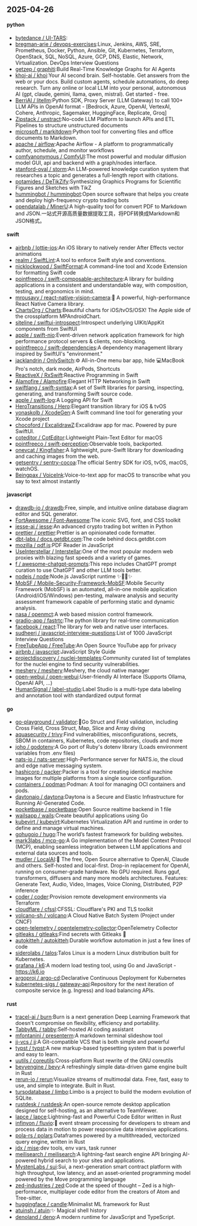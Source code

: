 ## 2025-04-26

#### python
* [bytedance / UI-TARS](https://github.com/bytedance/UI-TARS):
* [bregman-arie / devops-exercises](https://github.com/bregman-arie/devops-exercises):Linux, Jenkins, AWS, SRE, Prometheus, Docker, Python, Ansible, Git, Kubernetes, Terraform, OpenStack, SQL, NoSQL, Azure, GCP, DNS, Elastic, Network, Virtualization. DevOps Interview Questions
* [getzep / graphiti](https://github.com/getzep/graphiti):Build Real-Time Knowledge Graphs for AI Agents
* [khoj-ai / khoj](https://github.com/khoj-ai/khoj):Your AI second brain. Self-hostable. Get answers from the web or your docs. Build custom agents, schedule automations, do deep research. Turn any online or local LLM into your personal, autonomous AI (gpt, claude, gemini, llama, qwen, mistral). Get started - free.
* [BerriAI / litellm](https://github.com/BerriAI/litellm):Python SDK, Proxy Server (LLM Gateway) to call 100+ LLM APIs in OpenAI format - [Bedrock, Azure, OpenAI, VertexAI, Cohere, Anthropic, Sagemaker, HuggingFace, Replicate, Groq]
* [Zipstack / unstract](https://github.com/Zipstack/unstract):No-code LLM Platform to launch APIs and ETL Pipelines to structure unstructured documents
* [microsoft / markitdown](https://github.com/microsoft/markitdown):Python tool for converting files and office documents to Markdown.
* [apache / airflow](https://github.com/apache/airflow):Apache Airflow - A platform to programmatically author, schedule, and monitor workflows
* [comfyanonymous / ComfyUI](https://github.com/comfyanonymous/ComfyUI):The most powerful and modular diffusion model GUI, api and backend with a graph/nodes interface.
* [stanford-oval / storm](https://github.com/stanford-oval/storm):An LLM-powered knowledge curation system that researches a topic and generates a full-length report with citations.
* [potamides / DeTikZify](https://github.com/potamides/DeTikZify):Synthesizing Graphics Programs for Scientific Figures and Sketches with TikZ
* [hummingbot / hummingbot](https://github.com/hummingbot/hummingbot):Open source software that helps you create and deploy high-frequency crypto trading bots
* [opendatalab / MinerU](https://github.com/opendatalab/MinerU):A high-quality tool for convert PDF to Markdown and JSON.一站式开源高质量数据提取工具，将PDF转换成Markdown和JSON格式。

#### swift
* [airbnb / lottie-ios](https://github.com/airbnb/lottie-ios):An iOS library to natively render After Effects vector animations
* [realm / SwiftLint](https://github.com/realm/SwiftLint):A tool to enforce Swift style and conventions.
* [nicklockwood / SwiftFormat](https://github.com/nicklockwood/SwiftFormat):A command-line tool and Xcode Extension for formatting Swift code
* [pointfreeco / swift-composable-architecture](https://github.com/pointfreeco/swift-composable-architecture):A library for building applications in a consistent and understandable way, with composition, testing, and ergonomics in mind.
* [mrousavy / react-native-vision-camera](https://github.com/mrousavy/react-native-vision-camera):📸 A powerful, high-performance React Native Camera library.
* [ChartsOrg / Charts](https://github.com/ChartsOrg/Charts):Beautiful charts for iOS/tvOS/OSX! The Apple side of the crossplatform MPAndroidChart.
* [siteline / swiftui-introspect](https://github.com/siteline/swiftui-introspect):Introspect underlying UIKit/AppKit components from SwiftUI
* [apple / swift-nio](https://github.com/apple/swift-nio):Event-driven network application framework for high performance protocol servers & clients, non-blocking.
* [pointfreeco / swift-dependencies](https://github.com/pointfreeco/swift-dependencies):A dependency management library inspired by SwiftUI's "environment."
* [jacklandrin / OnlySwitch](https://github.com/jacklandrin/OnlySwitch):⚙️ All-in-One menu bar app, hide 💻MacBook Pro's notch, dark mode, AirPods, Shortcuts
* [ReactiveX / RxSwift](https://github.com/ReactiveX/RxSwift):Reactive Programming in Swift
* [Alamofire / Alamofire](https://github.com/Alamofire/Alamofire):Elegant HTTP Networking in Swift
* [swiftlang / swift-syntax](https://github.com/swiftlang/swift-syntax):A set of Swift libraries for parsing, inspecting, generating, and transforming Swift source code.
* [apple / swift-log](https://github.com/apple/swift-log):A Logging API for Swift
* [HeroTransitions / Hero](https://github.com/HeroTransitions/Hero):Elegant transition library for iOS & tvOS
* [yonaskolb / XcodeGen](https://github.com/yonaskolb/XcodeGen):A Swift command line tool for generating your Xcode project
* [chocoford / ExcalidrawZ](https://github.com/chocoford/ExcalidrawZ):Excalidraw app for mac. Powered by pure SwiftUI.
* [coteditor / CotEditor](https://github.com/coteditor/CotEditor):Lightweight Plain-Text Editor for macOS
* [pointfreeco / swift-perception](https://github.com/pointfreeco/swift-perception):Observable tools, backported.
* [onevcat / Kingfisher](https://github.com/onevcat/Kingfisher):A lightweight, pure-Swift library for downloading and caching images from the web.
* [getsentry / sentry-cocoa](https://github.com/getsentry/sentry-cocoa):The official Sentry SDK for iOS, tvOS, macOS, watchOS.
* [Beingpax / VoiceInk](https://github.com/Beingpax/VoiceInk):Voice-to-text app for macOS to transcribe what you say to text almost instantly

#### javascript
* [drawdb-io / drawdb](https://github.com/drawdb-io/drawdb):Free, simple, and intuitive online database diagram editor and SQL generator.
* [FortAwesome / Font-Awesome](https://github.com/FortAwesome/Font-Awesome):The iconic SVG, font, and CSS toolkit
* [jesse-ai / jesse](https://github.com/jesse-ai/jesse):An advanced crypto trading bot written in Python
* [prettier / prettier](https://github.com/prettier/prettier):Prettier is an opinionated code formatter.
* [dbt-labs / docs.getdbt.com](https://github.com/dbt-labs/docs.getdbt.com):The code behind docs.getdbt.com
* [mozilla / pdf.js](https://github.com/mozilla/pdf.js):PDF Reader in JavaScript
* [UseInterstellar / Interstellar](https://github.com/UseInterstellar/Interstellar):One of the most popular modern web proxies with blazing fast speeds and a variety of games.
* [f / awesome-chatgpt-prompts](https://github.com/f/awesome-chatgpt-prompts):This repo includes ChatGPT prompt curation to use ChatGPT and other LLM tools better.
* [nodejs / node](https://github.com/nodejs/node):Node.js JavaScript runtime ✨🐢🚀✨
* [MobSF / Mobile-Security-Framework-MobSF](https://github.com/MobSF/Mobile-Security-Framework-MobSF):Mobile Security Framework (MobSF) is an automated, all-in-one mobile application (Android/iOS/Windows) pen-testing, malware analysis and security assessment framework capable of performing static and dynamic analysis.
* [nasa / openmct](https://github.com/nasa/openmct):A web based mission control framework.
* [gradio-app / fastrtc](https://github.com/gradio-app/fastrtc):The python library for real-time communication
* [facebook / react](https://github.com/facebook/react):The library for web and native user interfaces.
* [sudheerj / javascript-interview-questions](https://github.com/sudheerj/javascript-interview-questions):List of 1000 JavaScript Interview Questions
* [FreeTubeApp / FreeTube](https://github.com/FreeTubeApp/FreeTube):An Open Source YouTube app for privacy
* [airbnb / javascript](https://github.com/airbnb/javascript):JavaScript Style Guide
* [projectdiscovery / nuclei-templates](https://github.com/projectdiscovery/nuclei-templates):Community curated list of templates for the nuclei engine to find security vulnerabilities.
* [meshery / meshery](https://github.com/meshery/meshery):Meshery, the cloud native manager
* [open-webui / open-webui](https://github.com/open-webui/open-webui):User-friendly AI Interface (Supports Ollama, OpenAI API, ...)
* [HumanSignal / label-studio](https://github.com/HumanSignal/label-studio):Label Studio is a multi-type data labeling and annotation tool with standardized output format

#### go
* [go-playground / validator](https://github.com/go-playground/validator):💯Go Struct and Field validation, including Cross Field, Cross Struct, Map, Slice and Array diving
* [aquasecurity / trivy](https://github.com/aquasecurity/trivy):Find vulnerabilities, misconfigurations, secrets, SBOM in containers, Kubernetes, code repositories, clouds and more
* [joho / godotenv](https://github.com/joho/godotenv):A Go port of Ruby's dotenv library (Loads environment variables from .env files)
* [nats-io / nats-server](https://github.com/nats-io/nats-server):High-Performance server for NATS.io, the cloud and edge native messaging system.
* [hashicorp / packer](https://github.com/hashicorp/packer):Packer is a tool for creating identical machine images for multiple platforms from a single source configuration.
* [containers / podman](https://github.com/containers/podman):Podman: A tool for managing OCI containers and pods.
* [daytonaio / daytona](https://github.com/daytonaio/daytona):Daytona is a Secure and Elastic Infrastructure for Running AI-Generated Code.
* [pocketbase / pocketbase](https://github.com/pocketbase/pocketbase):Open Source realtime backend in 1 file
* [wailsapp / wails](https://github.com/wailsapp/wails):Create beautiful applications using Go
* [kubevirt / kubevirt](https://github.com/kubevirt/kubevirt):Kubernetes Virtualization API and runtime in order to define and manage virtual machines.
* [gohugoio / hugo](https://github.com/gohugoio/hugo):The world’s fastest framework for building websites.
* [mark3labs / mcp-go](https://github.com/mark3labs/mcp-go):A Go implementation of the Model Context Protocol (MCP), enabling seamless integration between LLM applications and external data sources and tools.
* [mudler / LocalAI](https://github.com/mudler/LocalAI):🤖 The free, Open Source alternative to OpenAI, Claude and others. Self-hosted and local-first. Drop-in replacement for OpenAI, running on consumer-grade hardware. No GPU required. Runs gguf, transformers, diffusers and many more models architectures. Features: Generate Text, Audio, Video, Images, Voice Cloning, Distributed, P2P inference
* [coder / coder](https://github.com/coder/coder):Provision remote development environments via Terraform
* [cloudflare / cfssl](https://github.com/cloudflare/cfssl):CFSSL: Cloudflare's PKI and TLS toolkit
* [volcano-sh / volcano](https://github.com/volcano-sh/volcano):A Cloud Native Batch System (Project under CNCF)
* [open-telemetry / opentelemetry-collector](https://github.com/open-telemetry/opentelemetry-collector):OpenTelemetry Collector
* [gitleaks / gitleaks](https://github.com/gitleaks/gitleaks):Find secrets with Gitleaks 🔑
* [autokitteh / autokitteh](https://github.com/autokitteh/autokitteh):Durable workflow automation in just a few lines of code
* [siderolabs / talos](https://github.com/siderolabs/talos):Talos Linux is a modern Linux distribution built for Kubernetes.
* [grafana / k6](https://github.com/grafana/k6):A modern load testing tool, using Go and JavaScript - https://k6.io
* [argoproj / argo-cd](https://github.com/argoproj/argo-cd):Declarative Continuous Deployment for Kubernetes
* [kubernetes-sigs / gateway-api](https://github.com/kubernetes-sigs/gateway-api):Repository for the next iteration of composite service (e.g. Ingress) and load balancing APIs.

#### rust
* [tracel-ai / burn](https://github.com/tracel-ai/burn):Burn is a next generation Deep Learning Framework that doesn't compromise on flexibility, efficiency and portability.
* [TabbyML / tabby](https://github.com/TabbyML/tabby):Self-hosted AI coding assistant
* [mfontanini / presenterm](https://github.com/mfontanini/presenterm):A markdown terminal slideshow tool
* [jj-vcs / jj](https://github.com/jj-vcs/jj):A Git-compatible VCS that is both simple and powerful
* [typst / typst](https://github.com/typst/typst):A new markup-based typesetting system that is powerful and easy to learn.
* [uutils / coreutils](https://github.com/uutils/coreutils):Cross-platform Rust rewrite of the GNU coreutils
* [bevyengine / bevy](https://github.com/bevyengine/bevy):A refreshingly simple data-driven game engine built in Rust
* [rerun-io / rerun](https://github.com/rerun-io/rerun):Visualize streams of multimodal data. Free, fast, easy to use, and simple to integrate. Built in Rust.
* [tursodatabase / limbo](https://github.com/tursodatabase/limbo):Limbo is a project to build the modern evolution of SQLite.
* [rustdesk / rustdesk](https://github.com/rustdesk/rustdesk):An open-source remote desktop application designed for self-hosting, as an alternative to TeamViewer.
* [lapce / lapce](https://github.com/lapce/lapce):Lightning-fast and Powerful Code Editor written in Rust
* [infinyon / fluvio](https://github.com/infinyon/fluvio):🦀 event stream processing for developers to stream and process data in motion to power responsive data intensive applications.
* [pola-rs / polars](https://github.com/pola-rs/polars):Dataframes powered by a multithreaded, vectorized query engine, written in Rust
* [jdx / mise](https://github.com/jdx/mise):dev tools, env vars, task runner
* [meilisearch / meilisearch](https://github.com/meilisearch/meilisearch):A lightning-fast search engine API bringing AI-powered hybrid search to your sites and applications.
* [MystenLabs / sui](https://github.com/MystenLabs/sui):Sui, a next-generation smart contract platform with high throughput, low latency, and an asset-oriented programming model powered by the Move programming language
* [zed-industries / zed](https://github.com/zed-industries/zed):Code at the speed of thought – Zed is a high-performance, multiplayer code editor from the creators of Atom and Tree-sitter.
* [huggingface / candle](https://github.com/huggingface/candle):Minimalist ML framework for Rust
* [atuinsh / atuin](https://github.com/atuinsh/atuin):✨ Magical shell history
* [denoland / deno](https://github.com/denoland/deno):A modern runtime for JavaScript and TypeScript.

